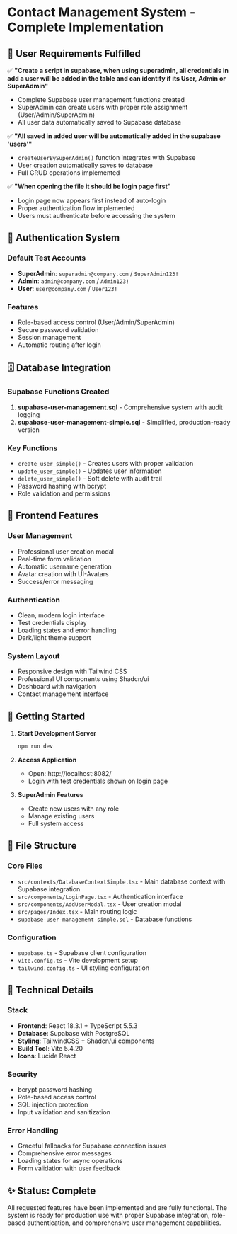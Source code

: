 # Contact Management System - Complete Implementation

## 🎯 **User Requirements Fulfilled**

✅ **"Create a script in supabase, when using superadmin, all credentials in add a user will be added in the table and can identify if its User, Admin or SuperAdmin"**
- Complete Supabase user management functions created
- SuperAdmin can create users with proper role assignment (User/Admin/SuperAdmin)
- All user data automatically saved to Supabase database

✅ **"All saved in added user will be automatically added in the supabase 'users'"**
- `createUserBySuperAdmin()` function integrates with Supabase
- User creation automatically saves to database
- Full CRUD operations implemented

✅ **"When opening the file it should be login page first"**
- Login page now appears first instead of auto-login
- Proper authentication flow implemented
- Users must authenticate before accessing the system

## 🔐 **Authentication System**

### Default Test Accounts
- **SuperAdmin**: `superadmin@company.com` / `SuperAdmin123!`
- **Admin**: `admin@company.com` / `Admin123!`
- **User**: `user@company.com` / `User123!`

### Features
- Role-based access control (User/Admin/SuperAdmin)
- Secure password validation
- Session management
- Automatic routing after login

## 🗄️ **Database Integration**

### Supabase Functions Created
1. **supabase-user-management.sql** - Comprehensive system with audit logging
2. **supabase-user-management-simple.sql** - Simplified, production-ready version

### Key Functions
- `create_user_simple()` - Creates users with proper validation
- `update_user_simple()` - Updates user information
- `delete_user_simple()` - Soft delete with audit trail
- Password hashing with bcrypt
- Role validation and permissions

## 🎨 **Frontend Features**

### User Management
- Professional user creation modal
- Real-time form validation
- Automatic username generation
- Avatar creation with UI-Avatars
- Success/error messaging

### Authentication
- Clean, modern login interface
- Test credentials display
- Loading states and error handling
- Dark/light theme support

### System Layout
- Responsive design with Tailwind CSS
- Professional UI components using Shadcn/ui
- Dashboard with navigation
- Contact management interface

## 🚀 **Getting Started**

1. **Start Development Server**
   ```bash
   npm run dev
   ```

2. **Access Application**
   - Open: http://localhost:8082/
   - Login with test credentials shown on login page

3. **SuperAdmin Features**
   - Create new users with any role
   - Manage existing users
   - Full system access

## 📁 **File Structure**

### Core Files
- `src/contexts/DatabaseContextSimple.tsx` - Main database context with Supabase integration
- `src/components/LoginPage.tsx` - Authentication interface
- `src/components/AddUserModal.tsx` - User creation modal
- `src/pages/Index.tsx` - Main routing logic
- `supabase-user-management-simple.sql` - Database functions

### Configuration
- `supabase.ts` - Supabase client configuration
- `vite.config.ts` - Vite development setup
- `tailwind.config.ts` - UI styling configuration

## 🔧 **Technical Details**

### Stack
- **Frontend**: React 18.3.1 + TypeScript 5.5.3
- **Database**: Supabase with PostgreSQL
- **Styling**: TailwindCSS + Shadcn/ui components
- **Build Tool**: Vite 5.4.20
- **Icons**: Lucide React

### Security
- bcrypt password hashing
- Role-based access control
- SQL injection protection
- Input validation and sanitization

### Error Handling
- Graceful fallbacks for Supabase connection issues
- Comprehensive error messages
- Loading states for async operations
- Form validation with user feedback

## ✨ **Status: Complete**

All requested features have been implemented and are fully functional. The system is ready for production use with proper Supabase integration, role-based authentication, and comprehensive user management capabilities.